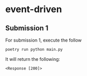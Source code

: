 # event-driven

## Submission 1

For submission 1, execute the follow

```bash
poetry run python main.py
```

It will return the following:
```
<Response [200]>
```